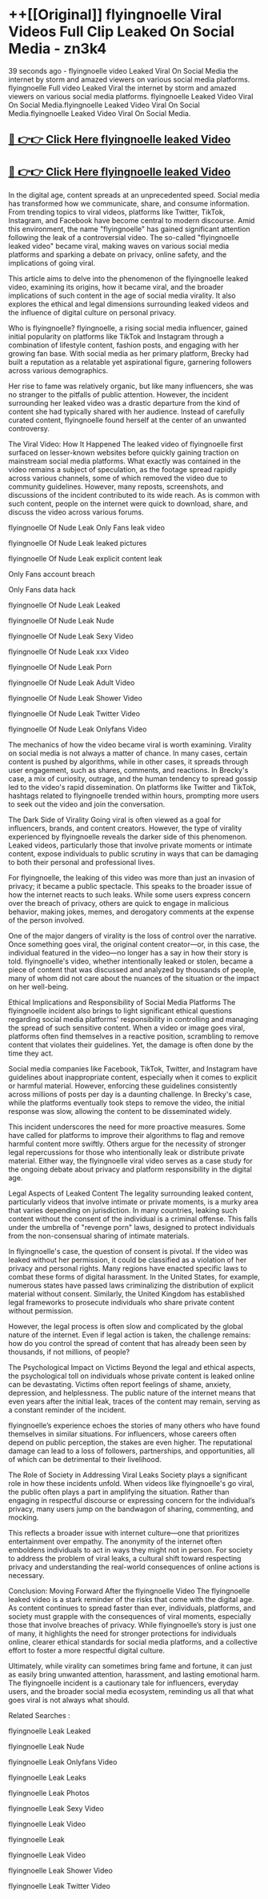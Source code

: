# ++[[Original]] flyingnoelle Viral Videos Full Clip Leaked On Social Media - zn3k4<br>

39 seconds ago - flyingnoelle video Leaked Viral On Social Media the internet by storm and amazed viewers on various social media platforms.
flyingnoelle Full video Leaked Viral the internet by storm and amazed viewers on various social media platforms. flyingnoelle Leaked Video Viral On Social Media.flyingnoelle Leaked Video Viral On Social Media.flyingnoelle Leaked Video Viral On Social Media.<br>


## [🔴 👉👉 Click Here flyingnoelle leaked Video ](https://onlyclips.site?title=flyingnoelle&ref=git)

## [🔴 👉👉 Click Here flyingnoelle leaked Video ](https://onlyclips.site?title=flyingnoelle&ref=git)

In the digital age, content spreads at an unprecedented speed. Social media has transformed how we communicate, share, and consume information. From trending topics to viral videos, platforms like Twitter, TikTok, Instagram, and Facebook have become central to modern discourse. Amid this environment, the name "flyingnoelle" has gained significant attention following the leak of a controversial video. The so-called "flyingnoelle leaked video" became viral, making waves on various social media platforms and sparking a debate on privacy, online safety, and the implications of going viral.

This article aims to delve into the phenomenon of the flyingnoelle leaked video, examining its origins, how it became viral, and the broader implications of such content in the age of social media virality. It also explores the ethical and legal dimensions surrounding leaked videos and the influence of digital culture on personal privacy.

Who is flyingnoelle?
flyingnoelle, a rising social media influencer, gained initial popularity on platforms like TikTok and Instagram through a combination of lifestyle content, fashion posts, and engaging with her growing fan base. With social media as her primary platform, Brecky had built a reputation as a relatable yet aspirational figure, garnering followers across various demographics.

Her rise to fame was relatively organic, but like many influencers, she was no stranger to the pitfalls of public attention. However, the incident surrounding her leaked video was a drastic departure from the kind of content she had typically shared with her audience. Instead of carefully curated content, flyingnoelle found herself at the center of an unwanted controversy.

The Viral Video: How It Happened
The leaked video of flyingnoelle first surfaced on lesser-known websites before quickly gaining traction on mainstream social media platforms. What exactly was contained in the video remains a subject of speculation, as the footage spread rapidly across various channels, some of which removed the video due to community guidelines. However, many reposts, screenshots, and discussions of the incident contributed to its wide reach. As is common with such content, people on the internet were quick to download, share, and discuss the video across various forums.

flyingnoelle Of Nude Leak Only Fans leak video

flyingnoelle Of Nude Leak leaked pictures

flyingnoelle Of Nude Leak explicit content leak

Only Fans account breach

Only Fans data hack

flyingnoelle Of Nude Leak Leaked

flyingnoelle Of Nude Leak Nude

flyingnoelle Of Nude Leak Sexy Video

flyingnoelle Of Nude Leak xxx Video

flyingnoelle Of Nude Leak Porn

flyingnoelle Of Nude Leak Adult Video

flyingnoelle Of Nude Leak Shower Video

flyingnoelle Of Nude Leak Twitter Video

flyingnoelle Of Nude Leak Onlyfans Video

The mechanics of how the video became viral is worth examining. Virality on social media is not always a matter of chance. In many cases, certain content is pushed by algorithms, while in other cases, it spreads through user engagement, such as shares, comments, and reactions. In Brecky's case, a mix of curiosity, outrage, and the human tendency to spread gossip led to the video's rapid dissemination. On platforms like Twitter and TikTok, hashtags related to flyingnoelle trended within hours, prompting more users to seek out the video and join the conversation.

The Dark Side of Virality
Going viral is often viewed as a goal for influencers, brands, and content creators. However, the type of virality experienced by flyingnoelle reveals the darker side of this phenomenon. Leaked videos, particularly those that involve private moments or intimate content, expose individuals to public scrutiny in ways that can be damaging to both their personal and professional lives.

For flyingnoelle, the leaking of this video was more than just an invasion of privacy; it became a public spectacle. This speaks to the broader issue of how the internet reacts to such leaks. While some users express concern over the breach of privacy, others are quick to engage in malicious behavior, making jokes, memes, and derogatory comments at the expense of the person involved.

One of the major dangers of virality is the loss of control over the narrative. Once something goes viral, the original content creator—or, in this case, the individual featured in the video—no longer has a say in how their story is told. flyingnoelle's video, whether intentionally leaked or stolen, became a piece of content that was discussed and analyzed by thousands of people, many of whom did not care about the nuances of the situation or the impact on her well-being.

Ethical Implications and Responsibility of Social Media Platforms
The flyingnoelle incident also brings to light significant ethical questions regarding social media platforms' responsibility in controlling and managing the spread of such sensitive content. When a video or image goes viral, platforms often find themselves in a reactive position, scrambling to remove content that violates their guidelines. Yet, the damage is often done by the time they act.

Social media companies like Facebook, TikTok, Twitter, and Instagram have guidelines about inappropriate content, especially when it comes to explicit or harmful material. However, enforcing these guidelines consistently across millions of posts per day is a daunting challenge. In Brecky's case, while the platforms eventually took steps to remove the video, the initial response was slow, allowing the content to be disseminated widely.

This incident underscores the need for more proactive measures. Some have called for platforms to improve their algorithms to flag and remove harmful content more swiftly. Others argue for the necessity of stronger legal repercussions for those who intentionally leak or distribute private material. Either way, the flyingnoelle viral video serves as a case study for the ongoing debate about privacy and platform responsibility in the digital age.

Legal Aspects of Leaked Content
The legality surrounding leaked content, particularly videos that involve intimate or private moments, is a murky area that varies depending on jurisdiction. In many countries, leaking such content without the consent of the individual is a criminal offense. This falls under the umbrella of "revenge porn" laws, designed to protect individuals from the non-consensual sharing of intimate materials.

In flyingnoelle's case, the question of consent is pivotal. If the video was leaked without her permission, it could be classified as a violation of her privacy and personal rights. Many regions have enacted specific laws to combat these forms of digital harassment. In the United States, for example, numerous states have passed laws criminalizing the distribution of explicit material without consent. Similarly, the United Kingdom has established legal frameworks to prosecute individuals who share private content without permission.

However, the legal process is often slow and complicated by the global nature of the internet. Even if legal action is taken, the challenge remains: how do you control the spread of content that has already been seen by thousands, if not millions, of people?

The Psychological Impact on Victims
Beyond the legal and ethical aspects, the psychological toll on individuals whose private content is leaked online can be devastating. Victims often report feelings of shame, anxiety, depression, and helplessness. The public nature of the internet means that even years after the initial leak, traces of the content may remain, serving as a constant reminder of the incident.

flyingnoelle’s experience echoes the stories of many others who have found themselves in similar situations. For influencers, whose careers often depend on public perception, the stakes are even higher. The reputational damage can lead to a loss of followers, partnerships, and opportunities, all of which can be detrimental to their livelihood.

The Role of Society in Addressing Viral Leaks
Society plays a significant role in how these incidents unfold. When videos like flyingnoelle's go viral, the public often plays a part in amplifying the situation. Rather than engaging in respectful discourse or expressing concern for the individual’s privacy, many users jump on the bandwagon of sharing, commenting, and mocking.

This reflects a broader issue with internet culture—one that prioritizes entertainment over empathy. The anonymity of the internet often emboldens individuals to act in ways they might not in person. For society to address the problem of viral leaks, a cultural shift toward respecting privacy and understanding the real-world consequences of online actions is necessary.

Conclusion: Moving Forward After the flyingnoelle Video
The flyingnoelle leaked video is a stark reminder of the risks that come with the digital age. As content continues to spread faster than ever, individuals, platforms, and society must grapple with the consequences of viral moments, especially those that involve breaches of privacy. While flyingnoelle’s story is just one of many, it highlights the need for stronger protections for individuals online, clearer ethical standards for social media platforms, and a collective effort to foster a more respectful digital culture.

Ultimately, while virality can sometimes bring fame and fortune, it can just as easily bring unwanted attention, harassment, and lasting emotional harm. The flyingnoelle incident is a cautionary tale for influencers, everyday users, and the broader social media ecosystem, reminding us all that what goes viral is not always what should.

Related Searches :

flyingnoelle Leak Leaked

flyingnoelle Leak Nude

flyingnoelle Leak Onlyfans Video

flyingnoelle Leak Leaks

flyingnoelle Leak Photos

flyingnoelle Leak Sexy Video

flyingnoelle Leak Video

flyingnoelle Leak

flyingnoelle Leak Video

flyingnoelle Leak Shower Video

flyingnoelle Leak Twitter Video


